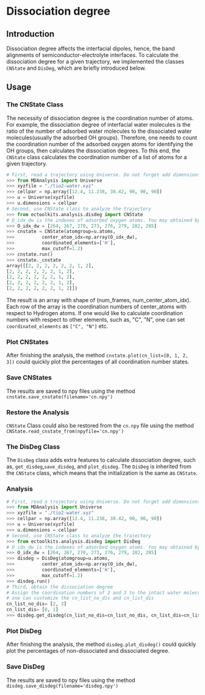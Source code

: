 # Dissociation degree

## Introduction
Dissociation degree affects the interfacial dipoles, hence, the band alignments of semiconductor-electrolyte interfaces. To calculate the dissociation degree for a given trajectory, we implemented the classes `CNState` and `DisDeg`, which are briefly introduced below.


## Usage
### The CNState Class

The necessity of dissociation degree is the coordination number of atoms. For example, the dissociation degree of interfacial water molecules is the ratio of the number of adsorbed water molecules to the dissociated water molecules(usually the adsorbed OH groups). Therefore, one needs to count the coordination number of the adsorbed oxygen atoms for identifying the OH groups, then calculates the dissociation degrees. To this end, the `CNState` class calculates the coordination number of a list of atoms for a given trajectory.
```python
# First, read a trajectory using Universe. Do not forget add dimensions.
>>> from MDAnalysis import Universe
>>> xyzfile = "./tio2-water.xyz"
>>> cellpar = np.array([12.4, 11.238, 38.42, 90, 90, 90])
>>> u = Universe(xyzfile)
>>> u.dimensions = cellpar
# Second, use CNState class to analyze the trajectory
>>> from ectoolkits.analysis.disdeg import CNState
# O_idx_dw is the indexes of adsorbed oxygen atoms. You may obtained by yourself.
>>> O_idx_dw = [264, 267, 270, 273, 276, 279, 282, 285]
>>> cnstate = CNState(atomgroup=u.atoms,
>>>          center_atom_idx=np.array(O_idx_dw),
>>>          coordinated_elements=['H'],
>>>          max_cutoff=1.2)
>>> cnstate.run()
>>> cnstate._cnstate
array([[2, 2, 2, 2, 2, 2, 1, 2],
[2, 2, 2, 2, 2, 2, 1, 2],
[2, 2, 2, 2, 2, 2, 1, 2],
[2, 2, 2, 2, 2, 2, 1, 2],
[2, 2, 2, 2, 2, 2, 1, 2]])

```
The result is an array with shape of (num_frames, num_center_atom_idx). Each row of the array is the coordination numbers of center_atoms with respect to Hydrogen atoms. If one would like to calculate coordination numbers with respect to other elements, such as, "C", "N", one can set `coordinated_elements` as `["C", "N"]` etc.

### Plot CNStates
After finishing the analysis, the method `cnstate.plot(cn_list=[0, 1, 2, 3])` could quickly plot the percentages of all coordination number states.

### Save CNStates
The results are saved to npy files using the method `cnstate.save_cnstate(filename='cn.npy')`

### Restore the Analysis
`CNState` Class could also be restored from the `cn.npy` file using the method `CNState.read_cnstate_from(npyfile='cn.npy')`

### The DisDeg Class
The `DisDeg` class adds extra features to calculate dissociation degree, such as, `get_disdeg`,`save_disdeg`, and `plot_disdeg`.
The `DisDeg` is inherited from the `CNState` class, which means that the initialization is the same as `CNState`.

### Analysis
```python
# First, read a trajectory using Universe. Do not forget add dimensions.
>>> from MDAnalysis import Universe
>>> xyzfile = "./tio2-water.xyz"
>>> cellpar = np.array([12.4, 11.238, 38.42, 90, 90, 90])
>>> u = Universe(xyzfile)
>>> u.dimensions = cellpar
# Second, use CNState class to analyze the trajectory
>>> from ectoolkits.analysis.disdeg import DisDeg
# O_idx_dw is the indexes of adsorbed oxygen atoms. You may obtained by yourself.
>>> O_idx_dw = [264, 267, 270, 273, 276, 279, 282, 285]
>>> disdeg = DisDeg(atomgroup=u.atoms,
>>>          center_atom_idx=np.array(O_idx_dw),
>>>          coordinated_elements=['H'],
>>>          max_cutoff=1.2)
>>> disdeg.run()
# Third, obtain the dissociation degree
# Assign the coordination numbers of 2 and 3 to the intact water molecules and the coordination numbers of 0 and 1 to the dissociated water molecules.
# one can customize the cn_list_no_dis and cn_list_dis
cn_list_no_dis= [2, 3]
cn_list_dis= [0, 1]
>>> disdeg.get_disdeg(cn_list_no_dis=cn_list_no_dis, cn_list_dis=cn_list_dis)
```

### Plot DisDeg
After finishing the analysis, the method `disdeg.plot_disdeg()` could quickly plot the percentages of non-dissociated and dissociated degree.

### Save DisDeg
The results are saved to npy files using the method `disdeg.save_disdeg(filename='disdeg.npy')`
